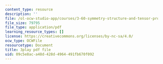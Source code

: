 ```yaml
---
content_type: resource
description: ''
file: /ol-ocw-studio-app/courses/3-60-symmetry-structure-and-tensor-properties-of-materials-fall-2005/09c5e8aca48d428d4964491fb670f092_cUzZ-qu3xws.pdf
file_size: 79795
file_type: application/pdf
learning_resource_types: []
license: https://creativecommons.org/licenses/by-nc-sa/4.0/
ocw_type: OCWFile
resourcetype: Document
title: 3play pdf file
uid: 09c5e8ac-a48d-428d-4964-491fb670f092
---
```

